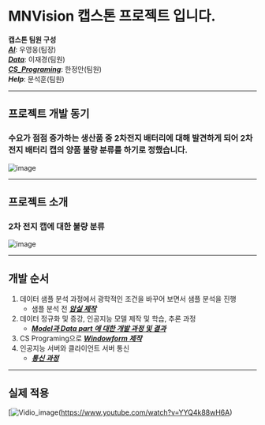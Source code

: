 # MNVision 캡스톤 프로젝트 입니다.

**캡스톤 팀원 구성**<br/>
[**_AI_**](https://github.com/MBV-and-Kids/Model): 우영웅(팀장)<br/>
[**_Data_**](https://github.com/MBV-and-Kids/Model): 이재경(팀원)<br/>
[**_CS_Programing_**](https://github.com/MBV-and-Kids/CS_Programing): 한정안(팀원)<br/>
***Help***: 문석훈(팀원)<br/>

---


## 프로젝트 개발 동기

### 수요가 점점 증가하는 생산품 중 2차전지 배터리에 대해 발견하게 되어 2차전지 배터리 캡의 양품 불량 분류를 하기로 정했습니다.
![image](https://github.com/wooyoungwoong-AI/wooyoungwoong-AI/assets/136695011/68caee7f-37c7-400a-9e7e-1de7d92bdb48)

---
## 프로젝트 소개

### 2차 전지 캡에 대한 불량 분류
![image](https://github.com/wooyoungwoong-AI/wooyoungwoong-AI/assets/136695011/1408b343-2c7a-4428-8af2-5fb45ebc175c)

---

## 개발 순서
1. 데이터 샘플 분석 과정에서 광학적인 조건을 바꾸어 보면서 샘플 분석을 진행
     * 샘플 분석 전 [**_암실 제작_**](https://github.com/MBV-and-Kids/.github/blob/main/profile/darkroom_production_process.md)
2. 데이터 정규화 및 증강, 인공지능 모델 제작 및 학습, 추론 과정
   * [**_Model과 Data part 에 대한 개발 과정 및 결과_**](https://github.com/MBV-and-Kids/Model/blob/main/README.md)
3. CS Programing으로 [**_Windowform 제작_**](https://github.com/MBV-and-Kids/CS_Programing/blob/main/README.md)
4. 인공지능 서버와 클라이언트 서버 통신
   * [**_통신 과정_**](https://github.com/MBV-and-Kids/.github/blob/main/profile/communication.md)

---

## 실제 적용
[![Vidio_image](https://github.com/wooyoungwoong-AI/Skin-burn-image-multi-classification-model/assets/136695011/3936ba08-1c09-4648-b10a-e2e50434422d)(https://www.youtube.com/watch?v=YYQ4k88wH6A)

